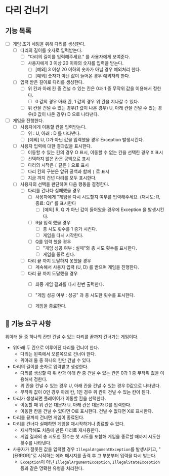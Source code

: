 # 다리 건너기

## 기능 목록
- [ ] 게임 초기 세팅을 위해 다리를 생성한다.
  - [ ] 다리의 길이를 숫자로 입력받는다.
    - [ ] "다리의 길이를 입력해주세요." 를 사용자에게 보여준다.
    - [ ] 사용자에게 3 이상 20 이하의 숫자를 입력을 받는다.
      - [ ] [예외] 3 이상 20 이하의 숫자가 아닐 경우 예외처리 한다. 
      - [ ] [예외] 숫자가 아닌 값이 들어온 경우 예외처리 한다.
  - [ ] 입력 받은 길이로 다리를 생성한다.
    - [ ] 위 칸과 아래 칸 중 건널 수 있는 칸은 0과 1 중 무작위 값을 이용해서 정한다.
      - [ ] 0 값의 경우 아래 칸, 1 값의 경우 위 칸을 지나갈 수 있다.
    - [ ] 위 칸을 건널 수 있는 경우(1 값이 나온 경우) U, 아래 칸을 건널 수 있는 경우(0 값이 나온 경우) D 으로 나타낸다.
- [ ] 게임을 진행한다.
  - [ ] 사용자에게 이동할 칸을 입력받는다.
    - [ ] 위 : U, 아래 : D 를 나타낸다.
    - [ ] [예외] U, D가 아닌 값을 입력했을 경우 Exception 발생시킨다.
  - [ ] 사용자 입력에 대한 결과값을 표시한다.
    - [ ] 이동할 수 있는 칸의 경우 O 표시, 이동할 수 없는 칸을 선택한 경우 X 표시
    - [ ] 선택하지 않은 칸은 공백으로 표시
    - [ ] 다리의 시작은 ```[``` 끝은 ```]``` 으로 표시
    - [ ] 다리 칸의 구분은 앞뒤 공백과 함께 ```|``` 로 표시
    - [ ] 지금 까지 건넌 다리를 모두 표시한다.
  - [ ] 사용자의 선택을 판단하여 다음 행동을 결정한다.
    - [ ] 다리를 건나다 실패했을 경우
      - [ ] 사용자에게 "게임을 다시 시도할지 여부를 입력해주세요. (재시도: R, 종료: Q)" 를 표시한다
        - [ ] [예외] R, Q 가 아닌 값이 들어왔을 경우에 Exception 을 발생시킨다.
      - [ ] R을 입력 했을 경우
        - [ ] 총 시도 횟수를 1 증가 시킨다.
        - [ ] 게임을 다시 시작한다.
      - [ ] Q를 입력 했을 경우
        - [ ] "게임 성공 여부 : 실패"와 총 시도 횟수를 표시한다.
        - [ ] 게임을 종료 한다.
    - [ ] 다리 끝 까지 도달하지 못했을 경우
      - [ ] 계속해서 사용자 입력 (U, D) 를 받으며 게임을 진행한다.
    - [ ] 다리 끝 까지 도달했을 경우
      - [ ] 최종 게임 결과를 다시 한번 출력한다.
      - [ ] "게임 성공 여부 : 성공" 과 총 시도한 횟수를 표시한다.
      - [ ] 게임을 종료한다.



## 🚀 기능 요구 사항
위아래 둘 중 하나의 칸만 건널 수 있는 다리를 끝까지 건너가는 게임이다.

- 위아래 두 칸으로 이루어진 다리를 건너야 한다.
  - 다리는 왼쪽에서 오른쪽으로 건너야 한다.
  - 위아래 둘 중 하나의 칸만 건널 수 있다.
- 다리의 길이를 숫자로 입력받고 생성한다.
  - 다리를 생성할 때 위 칸과 아래 칸 중 건널 수 있는 칸은 0과 1 중 무작위 값을 이용해서 정한다.
  - 위 칸을 건널 수 있는 경우 U, 아래 칸을 건널 수 있는 경우 D값으로 나타낸다.
  - 무작위 값이 0인 경우 아래 칸, 1인 경우 위 칸이 건널 수 있는 칸이 된다.
- 다리가 생성되면 플레이어가 이동할 칸을 선택한다.
  - 이동할 때 위 칸은 대문자 U, 아래 칸은 대문자 D를 입력한다.
  - 이동한 칸을 건널 수 있다면 O로 표시한다. 건널 수 없다면 X로 표시한다.
- 다리를 끝까지 건너면 게임이 종료된다.
- 다리를 건너다 실패하면 게임을 재시작하거나 종료할 수 있다.
  - 재시작해도 처음에 만든 다리로 재사용한다.
  - 게임 결과의 총 시도한 횟수는 첫 시도를 포함해 게임을 종료할 때까지 시도한 횟수를 나타낸다.
- 사용자가 잘못된 값을 입력할 경우 ```IllegalArgumentException```를 발생시키고, "[ERROR]"로 시작하는 에러 메시지를 출력 후 그 부분부터 입력을 다시 받는다.
  - ```Exception```이 아닌 ```IllegalArgumentException```, ```IllegalStateException``` 등과 같은 명확한 유형을 처리한다.
